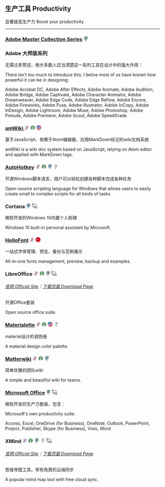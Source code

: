 ## 生产工具   Productivity

显著提高生产力   Boost your productivity

---

### [Adobe Master Collection Series](https://www.adobe.com/creativecloud.html) ![](/assets/earth-globe.png)

### Adobe 大师版系列

无需过多赘述，绝大多数人应当清楚这一系列工具在设计中的强大作用：

There isn't too much to introduce this. I belive most of us have known how powerful it can be in designing:

Adobe Acrobat DC, Adobe After Effects, Adobe Animate, Adobe Audition, Adobe Bridge, Adobe Captivate, Adobe Character Animator, Adobe Dreamweaver, Adobe Edge Code, Adobe Edge Reflow, Adobe Encore, Adobe Fireworks, Adobe Fuse, Adobe Illustrator, Adobe InCopy, Adobe InDesign, Adobe Lightroom, Adobe Muse, Adobe Photoshop, Adobe Prelude, Adobe Premiere, Adobe Scout, Adobe SpeedGrade

### [amWiki ](https://github.com/TevinLi/amWiki)![](/assets/图片2.png) ![](/assets/open-source-icon.png) ![](/assets/united-states.png)

基于JavaScript、依赖于Atom编辑器、应用MarkDown标记的wiki文档系统

amWiki is a wiki doc system based on JavaScript, relying on Atom editor and applied with MarkDown tags.

### [AutoHotkey](https://www.autohotkey.com/) ![](/assets/图片2.png) ![](/assets/open-source-icon.png) ![](/assets/earth-globe.png) ![](/assets/usb.png)

开源Windows脚本语言，用户可以轻松创建各种脚本完成各种任务

Open-source scripting language for Windows that allows users to easily create small to complex scripts for all kinds of tasks.

### Cortana ![](/assets/earth-globe.png) ![](/assets/multi_platform.png)

微软开发的Windows 10内置个人助理

Windows 10 built-in personal assistant by Microsoft.

### [HelloFont](http://www.hellofont.cn/index.php) ![](/assets/图片2.png) ![](/assets/china.png)

一站式字体管理、预览、备份与范例展示

All-in-one fonts management, preview, backup and examples.

### LibreOffice ![](/assets/图片2.png) ![](/assets/open-source-icon.png) ![](/assets/earth-globe.png) ![](/assets/multi_platform.png)

###### [官网 Official Site](https://www.libreoffice.org/)｜[下载页面 Download Page](https://www.libreoffice.org/download/download/)

开源Office套装

Open source office suite.

### [Materialette](https://github.com/mike-schultz/materialette) ![](/assets/图片2.png) ![](/assets/open-source-icon.png) ![](/assets/united-states.png) ![](/assets/usb.png)

material设计的调色板

A material design color palette.

### [Matterwiki](https://github.com/Matterwiki/Matterwiki) ![](/assets/图片2.png) ![](/assets/open-source-icon.png) ![](/assets/earth-globe.png)

简单优雅的团队wiki

A simple and beautiful wiki for teams.

### [Microsoft Office](http://www.office.com) ![](/assets/earth-globe.png) ![](/assets/multi_platform.png)

微软开发的生产力套装，包含：

Microsoft's own productivity suite:

Access, Excel, OneDrive \(for Business\), OneNote, Outlook, PowerPoint, Project, Publisher, Skype \(for Business\), Visio, Word

### XMind ![](/assets/图片2.png) ![](/assets/open-source-icon.png) ![](/assets/earth-globe.png) ![](/assets/usb.png) ![](/assets/multi_platform.png)

###### [官网 Official Site](http://www.xmind.net/)｜[下载页面 Download Page](http://www.xmind.net/download/win/)

思维导图工具，带有免费的云端同步

A popular mind map tool with free cloud sync.

